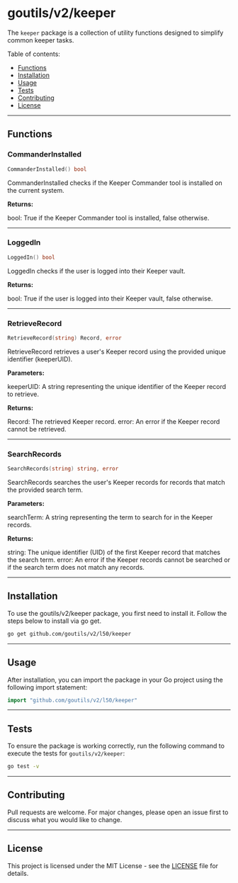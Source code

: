 # goutils/v2/keeper

The `keeper` package is a collection of utility functions
designed to simplify common keeper tasks.

Table of contents:

- [Functions](#functions)
- [Installation](#installation)
- [Usage](#usage)
- [Tests](#tests)
- [Contributing](#contributing)
- [License](#license)

---

## Functions

### CommanderInstalled

```go
CommanderInstalled() bool
```

CommanderInstalled checks if the Keeper Commander tool is
installed on the current system.

**Returns:**

bool: True if the Keeper Commander tool is installed, false otherwise.

---

### LoggedIn

```go
LoggedIn() bool
```

LoggedIn checks if the user is logged into their Keeper vault.

**Returns:**

bool: True if the user is logged into their Keeper vault, false otherwise.

---

### RetrieveRecord

```go
RetrieveRecord(string) Record, error
```

RetrieveRecord retrieves a user's Keeper record using the
provided unique identifier (keeperUID).

**Parameters:**

keeperUID: A string representing the unique identifier of the
Keeper record to retrieve.

**Returns:**

Record: The retrieved Keeper record.
error: An error if the Keeper record cannot be retrieved.

---

### SearchRecords

```go
SearchRecords(string) string, error
```

SearchRecords searches the user's Keeper records for records
that match the provided search term.

**Parameters:**

searchTerm: A string representing the term to search for in the Keeper records.

**Returns:**

string: The unique identifier (UID) of the first Keeper record
that matches the search term.
error: An error if the Keeper records cannot be searched or if
the search term does not match any records.

---

## Installation

To use the goutils/v2/keeper package, you first need to install it.
Follow the steps below to install via go get.

```bash
go get github.com/goutils/v2/l50/keeper
```

---

## Usage

After installation, you can import the package in your Go project
using the following import statement:

```go
import "github.com/goutils/v2/l50/keeper"
```

---

## Tests

To ensure the package is working correctly, run the following
command to execute the tests for `goutils/v2/keeper`:

```bash
go test -v
```

---

## Contributing

Pull requests are welcome. For major changes,
please open an issue first to discuss what
you would like to change.

---

## License

This project is licensed under the MIT
License - see the [LICENSE](../LICENSE)
file for details.
